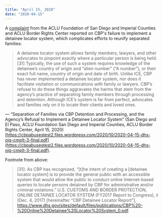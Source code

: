 ```yaml
---
title: "April 15, 2020"
date: "2020-04-15"
---
```


A [complaint](https://cbpabusestest2.files.wordpress.com/2020/10/2020-04-15-dhs-oig-cmplt-3-final.pdf) from the ACLU Foundation of San Diego and Imperial Counties and ACLU Border Rights Center reported on CBP's failure to implement a detainee locator system, which complicates efforts to reunify separated families:

> A detainee locator system allows family members, lawyers, and other advocates to pinpoint exactly where a particular person is being held.\[31\] Typically, the use of such a system requires knowledge of the detainee’s country of origin and “alien number” (“A number”), or their exact full name, country of origin and date of birth. Unlike ICE, CBP has never implemented a detainee locator system, nor does it facilitate visitation or communications with family or lawyers. CBP’s refusal to do these things aggravates the harms that stem from the agency’s practice of separating family members through processing and detention. Although ICE’s system is far from perfect, advocates and families rely on it to locate their clients and loved ones.

— “Separation of Families via CBP Detention and Processing, and the Agency’s Refusal to Implement a Detainee Locator System” (San Diego and El Paso, ACLU Foundation San Diego and Imperial Counties, ACLU Border Rights Center, April 15, 2020) [https://cbpabusestest2.files.wordpress.com/2020/10/2020-04-15-dhs-oig-cmplt-3-final.pdf](https://cbpabusestest2.files.wordpress.com/2020/10/2020-04-15-dhs-oig-cmplt-3-final.pdf).

Footnote from above:

> \[31\]: As CBP has recognized, “\[t\]he intent of creating a \[detainee locator system\] is to provide the general public with an accessible system that would allow the public to conduct online Internet-based queries to locate persons detained by CBP for administrative and/or criminal violations.” U.S. CUSTOMS AND BORDER PROTECTION, ONLINE DETAINEE LOCATOR SYSTEM (FY2017 Report to Congress), ii (Dec. 4, 2017) \[hereinafter “CBP Detainee Locator Report”\], [https://www.dhs.gov/sites/default/files/publications/CBP%20- %20Online%20Detainee%20Locator%20System\_0.pdf](https://www.dhs.gov/sites/default/files/publications/CBP%20-%20Online%20Detainee%20Locator%20System_0.pdf).
